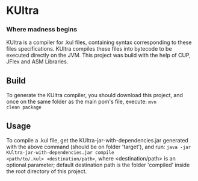 # KUltra
### Where madness begins
KUltra is a compiler for .kul files, containing syntax corresponding to these
files specifications. 
KUltra compiles these files into bytecode to be executed directly on the JVM.
This project was build with the help of CUP, JFlex and ASM Libraries.

## Build
To generate the KUltra compiler, you should download this project, and
once on the same folder as the main pom's file, execute:
<code>mvn clean package</code>

## Usage
To compile a .kul file, get the KUltra-jar-with-dependencies.jar
generated with the above command (should be on folder 'target'),
and run:
<code>java -jar KUltra-jar-with-dependencies.jar compile <path/to/.kul> <destination/path></code>,
where <destination/path> is an optional parameter; default destination path is the 
folder 'compiled' inside the root directory of this project.
